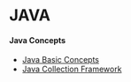 # JAVA

#### Java Concepts
        
- [Java Basic Concepts](java-interview-questions.md)
- [Java Collection Framework](java-collections.md)
